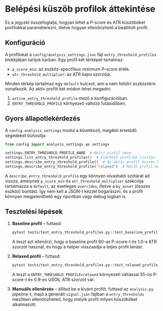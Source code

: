 # Belépési küszöb profilok áttekintése

Ez a jegyzet összefoglalja, hogyan lehet a P-score és ATR küszöböket
profilokkal paraméterezni, illetve hogyan ellenőrizhető a beállított profil.

## Konfiguráció

A profilokat a `config/analysis_settings.json` fájl `entry_threshold_profiles`
blokkjában tartjuk karban. Egy profil két térképet tartalmaz:

- `p_score_min`: az eszköz-specifikus minimum P-score érték.
- `atr_threshold_multiplier`: az ATR kapu szorzója.

Minden térkép tartalmaz egy `default` kulcsot, ami a nem felülírt eszközökre
vonatkozik. Az aktív profilt két módon lehet megadni:

1. `active_entry_threshold_profile` mező a konfigurációban.
2. `ENTRY_THRESHOLD_PROFILE` környezeti változó futásidőben.

## Gyors állapotlekérdezés

A `config.analysis_settings` modul a következő, magától értetődő segédeket
biztosítja:

```python
from config import analysis_settings as settings

settings.ENTRY_THRESHOLD_PROFILE_NAME  # Aktív profil neve
settings.list_entry_threshold_profiles()  # Elérhető profilok listája
settings.describe_entry_threshold_profile()  # Az aktív profil összes küszöbe
settings.describe_entry_threshold_profile("relaxed")  # Másik profil megtekintése
```

A `describe_entry_threshold_profile` egy könnyen olvasható szótárat ad vissza,
amelynek `p_score_min` és `atr_threshold_multiplier` szekciója tartalmazza a
`default`, az esetleges `overrides`, illetve a `by_asset` (összes eszköz) bontást.
Így nem kell a JSON-t kézzel bogarászni, és a profil könnyen megjeleníthető egy
riportban vagy debug logban is.

## Tesztelési lépések

1. **Baseline profil** – futtasd:
   ```bash
   pytest tests/test_entry_threshold_profiles.py::test_baseline_profile_configuration
   ```
   A teszt azt ellenőrzi, hogy a baseline profil 60-as P-score-t és 1.0-s ATR
   szorzót használ, és hogy a helper visszaadja a teljes profil leírást.

2. **Relaxed profil** – futtasd:
   ```bash
   pytest tests/test_entry_threshold_profiles.py::test_relaxed_profile_override
   ```
   A teszt a `ENTRY_THRESHOLD_PROFILE=relaxed` környezeti váltással 55-ös
   P-score-t és 0.9-es USOIL ATR szorzót vár.

3. **Manuális ellenőrzés** – állítsd be a kívánt profilt, futtasd az
   `analysis.py` pipeline-t, majd a generált `signal.json` fájlban a
   `entry_thresholds` mezőben ellenőrizheted, hogy melyik profil milyen
   küszöböket alkalmazott.
